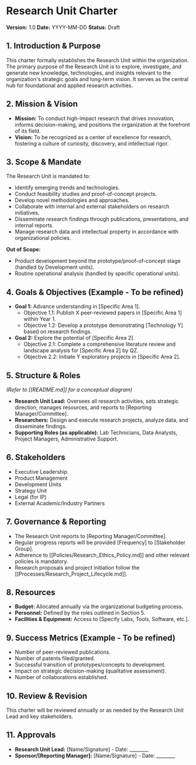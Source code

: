 # Research Unit Charter

**Version:** 1.0
**Date:** YYYY-MM-DD
**Status:** Draft

## 1. Introduction & Purpose

This charter formally establishes the Research Unit within the organization. The primary purpose of the Research Unit is to explore, investigate, and generate new knowledge, technologies, and insights relevant to the organization's strategic goals and long-term vision. It serves as the central hub for foundational and applied research activities.

## 2. Mission & Vision

*   **Mission:** To conduct high-impact research that drives innovation, informs decision-making, and positions the organization at the forefront of its field.
*   **Vision:** To be recognized as a center of excellence for research, fostering a culture of curiosity, discovery, and intellectual rigor.

## 3. Scope & Mandate

The Research Unit is mandated to:

*   Identify emerging trends and technologies.
*   Conduct feasibility studies and proof-of-concept projects.
*   Develop novel methodologies and approaches.
*   Collaborate with internal and external stakeholders on research initiatives.
*   Disseminate research findings through publications, presentations, and internal reports.
*   Manage research data and intellectual property in accordance with organizational policies.

**Out of Scope:**

*   Product development beyond the prototype/proof-of-concept stage (handled by Development units).
*   Routine operational analysis (handled by specific operational units).

## 4. Goals & Objectives (Example - To be refined)

*   **Goal 1:** Advance understanding in [Specific Area 1].
    *   Objective 1.1: Publish X peer-reviewed papers in [Specific Area 1] within Year 1.
    *   Objective 1.2: Develop a prototype demonstrating [Technology Y] based on research findings.
*   **Goal 2:** Explore the potential of [Specific Area 2].
    *   Objective 2.1: Complete a comprehensive literature review and landscape analysis for [Specific Area 2] by QZ.
    *   Objective 2.2: Initiate Y exploratory projects in [Specific Area 2].

## 5. Structure & Roles

*(Refer to [[README.md]] for a conceptual diagram)*

*   **Research Unit Lead:** Oversees all research activities, sets strategic direction, manages resources, and reports to [Reporting Manager/Committee].
*   **Researchers:** Design and execute research projects, analyze data, and disseminate findings.
*   **Supporting Roles (as applicable):** Lab Technicians, Data Analysts, Project Managers, Administrative Support.

## 6. Stakeholders

*   Executive Leadership
*   Product Management
*   Development Units
*   Strategy Unit
*   Legal (for IP)
*   External Academic/Industry Partners

## 7. Governance & Reporting

*   The Research Unit reports to [Reporting Manager/Committee].
*   Regular progress reports will be provided [Frequency] to [Stakeholder Group].
*   Adherence to [[Policies/Research_Ethics_Policy.md]] and other relevant policies is mandatory.
*   Research proposals and project initiation follow the [[Processes/Research_Project_Lifecycle.md]].

## 8. Resources

*   **Budget:** Allocated annually via the organizational budgeting process.
*   **Personnel:** Defined by the roles outlined in Section 5.
*   **Facilities & Equipment:** Access to [Specify Labs, Tools, Software, etc.].

## 9. Success Metrics (Example - To be refined)

*   Number of peer-reviewed publications.
*   Number of patents filed/granted.
*   Successful transition of prototypes/concepts to development.
*   Impact on strategic decision-making (qualitative assessment).
*   Number of collaborations established.

## 10. Review & Revision

This charter will be reviewed annually or as needed by the Research Unit Lead and key stakeholders.

## 11. Approvals

*   **Research Unit Lead:** [Name/Signature] - Date: ________
*   **Sponsor/[Reporting Manager]:** [Name/Signature] - Date: ________
